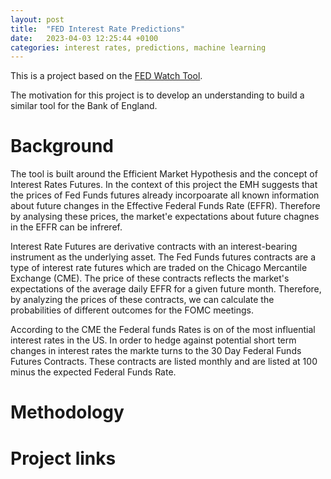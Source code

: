 ```yaml
---
layout: post
title:  "FED Interest Rate Predictions"
date:   2023-04-03 12:25:44 +0100
categories: interest rates, predictions, machine learning
---
```



This is a project based on the [FED Watch Tool](https://www.cmegroup.com/markets/interest-rates/cme-fedwatch-tool.html).

The motivation for this project is to develop an understanding to build a similar tool for the Bank of England.

# Background
The tool is built around the Efficient Market Hypothesis and the concept of Interest Rates Futures. In the context of this project the EMH suggests that the prices of Fed Funds futures already incorpoarate all known information about future changes in the Effective Federal Funds Rate (EFFR). Therefore by analysing these prices, the market'e expectations about future chagnes in the EFFR can be infreref.

Interest Rate Futures are derivative contracts with an interest-bearing instrument as the underlying asset. The Fed Funds futures contracts are a type of interest rate futures which are traded on the Chicago Mercantile Exchange (CME). The price of these contracts reflects the market's expectations of the average daily EFFR for a given future month. Therefore, by analyzing the prices of these contracts, we can calculate the probabilities of different outcomes for the FOMC meetings.

According to the CME the Federal funds Rates is on of the most influential interest rates in the US. In order to hedge against potential short term changes in interest rates the markte turns to the 30 Day Federal Funds Futures Contracts. These contracts are listed monthly and are listed at 100 minus the expected Federal Funds Rate.

# Methodology

# Project links